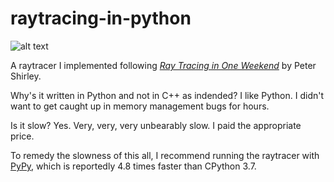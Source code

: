 # raytracing-in-python

![alt text](http://url/to/img.png)

A raytracer I implemented following [_Ray Tracing in One Weekend_](https://raytracing.github.io/books/RayTracingInOneWeekend.html) by Peter Shirley.

Why's it written in Python and not in C++ as indended? I like Python. I didn't want to get caught up in memory management bugs for hours.

Is it slow? Yes. Very, very, very unbearably slow. I paid the appropriate price.

To remedy the slowness of this all, I recommend running the raytracer with [PyPy](https://www.pypy.org/), which is reportedly 4.8 times faster than CPython 3.7.

